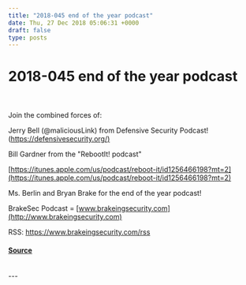 ```yaml
---
title: "2018-045 end of the year podcast"
date: Thu, 27 Dec 2018 05:06:31 +0000
draft: false
type: posts
---
```

# 2018-045 end of the year podcast

<br/>

<br/>
Join the combined forces of:

Jerry Bell (@maliciousLink) from Defensive Security Podcast! ([https://defensivesecurity.org/)](https://defensivesecurity.org/\))

Bill Gardner from the "RebootIt! podcast"

[https://itunes.apple.com/us/podcast/reboot-it/id1256466198?mt=2](https://itunes.apple.com/us/podcast/reboot-it/id1256466198?mt=2)

Ms. Berlin and Bryan Brake for the end of the year podcast!

BrakeSec Podcast = [www.brakeingsecurity.com](http://www.brakeingsecurity.com)

RSS: https://www.brakeingsecurity.com/rss

#### [Source](http://brakeingsecurity.com/2018-045-end-of-the-year-podcast)

<br/>
---
